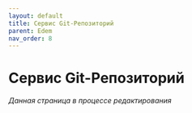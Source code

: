 ```yaml
---
layout: default
title: Сервис Git-Репозиторий
parent: Edem
nav_order: 8
---
```


# Сервис Git-Репозиторий
*Данная страница в процессе редактирования*